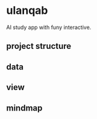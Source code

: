 # ulanqab

AI study app with funy interactive.

## project structure

## data

## view

## mindmap

